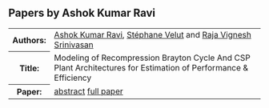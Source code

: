 ## Papers by Ashok Kumar Ravi
<table>
<tr><th>Authors:</th>
<td>
<a href="/proceedings/authors/AshokKumarRavi">Ashok Kumar Ravi</a>, <a href="/proceedings/authors/StephaneVelut">Stéphane Velut</a> and <a href="/proceedings/authors/RajaVigneshSrinivasan">Raja Vignesh Srinivasan</a></td>
</tr>
<tr><th>Title:</th>
<td>Modeling of Recompression Brayton Cycle And CSP Plant Architectures for Estimation of Performance & Efficiency</td>
</tr>
<tr><th>Paper:</th>
<td><a href="/abstracts/abstract_8A_5">abstract</a> <a href="/proceedings/papers/Modelica2021session8A_paper5.pdf">full paper</a></td>
</tr>
</table>

